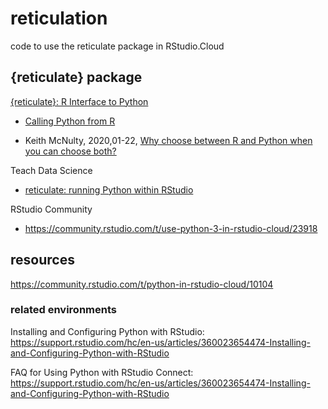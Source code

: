 # reticulation
code to use the reticulate package in RStudio.Cloud

## {reticulate} package

[{reticulate}: R Interface to Python](https://rstudio.github.io/reticulate/)

* [Calling Python from R](https://rstudio.github.io/reticulate/articles/calling_python.html)

* Keith McNulty, 2020,01-22, [Why choose between R and Python when you can choose both?](https://towardsdatascience.com/why-choose-between-r-and-python-when-you-can-choose-both-4949cccb90a1)

Teach Data Science

* [reticulate: running Python within RStudio](https://teachdatascience.com/reticulate/)

RStudio Community

* https://community.rstudio.com/t/use-python-3-in-rstudio-cloud/23918



## resources

https://community.rstudio.com/t/python-in-rstudio-cloud/10104

### related environments

Installing and Configuring Python with RStudio:
https://support.rstudio.com/hc/en-us/articles/360023654474-Installing-and-Configuring-Python-with-RStudio

FAQ for Using Python with RStudio Connect:
https://support.rstudio.com/hc/en-us/articles/360023654474-Installing-and-Configuring-Python-with-RStudio

